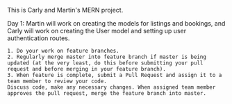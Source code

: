 This is Carly and Martin's MERN project.

Day 1: Martin will work on creating the models for listings and bookings, and Carly will work on creating the User model and setting up user authentication routes.

~~~ GITHUB WORKFLOW ~~~
1. Do your work on feature branches.
2. Regularly merge master into feature branch if master is being updated (at the very least, do this before submitting your pull request and before merging in your feature branch).
3. When feature is complete, submit a Pull Request and assign it to a team member to review your code.
Discuss code, make any necessary changes. When assigned team member approves the pull request, merge the feature branch into master.